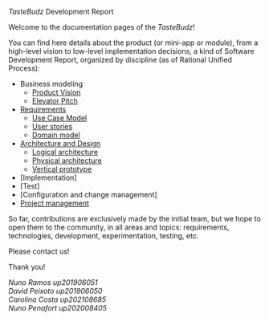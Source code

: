 
_TasteBudz_ Development Report

Welcome to the documentation pages of the _TasteBudz_!

You can find here details about the product (or mini-app or module), from a high-level vision to low-level implementation decisions, a kind of Software Development Report, organized by discipline (as of Rational Unified Process): 

* Business modeling 
  * [Product Vision](https://github.com/FEUP-LEIC-ES-2022-23/2LEIC0105/blob/main/docs/ProductVision.md)
  * [Elevator Pitch](https://github.com/FEUP-LEIC-ES-2022-23/2LEIC0105/blob/main/docs/ElevatorPitch.md)
* [Requirements](https://github.com/FEUP-LEIC-ES-2022-23/2LEIC0105/blob/main/docs/Requirements.md)
  * [Use Case Model](https://github.com/FEUP-LEIC-ES-2022-23/2LEIC0105/blob/main/docs/Requirements.md#Use-case-model)
  * [User stories](https://github.com/FEUP-LEIC-ES-2022-23/2LEIC0105/blob/main/docs/Requirements.md#User-stories)
  * [Domain model](https://github.com/FEUP-LEIC-ES-2022-23/2LEIC0105/blob/main/docs/Requirements.md)
* [Architecture and Design](https://github.com/FEUP-LEIC-ES-2022-23/2LEIC0105/blob/main/docs/ArchitectureAndDesign.md)
  * [Logical architecture](https://github.com/FEUP-LEIC-ES-2022-23/2LEIC0105/blob/main/docs/ArchitectureAndDesign.md#Logical-Architecture)
  * [Physical architecture](https://github.com/FEUP-LEIC-ES-2022-23/2LEIC0105/blob/main/docs/ArchitectureAndDesign.md#Physical-Architecture)
  * [Vertical prototype](https://github.com/FEUP-LEIC-ES-2022-23/2LEIC0105/blob/main/docs/ArchitectureAndDesign.md#Vertical-Prototype)
* [Implementation]
* [Test]
* [Configuration and change management]
* [Project management](https://github.com/FEUP-LEIC-ES-2022-23/templates/blob/main/docs/ProjectManagement.md)

So far, contributions are exclusively made by the initial team, but we hope to open them to the community, in all areas and topics: requirements, technologies, development, experimentation, testing, etc.

Please contact us! 

Thank you!

*Nuno Ramos up201906051  
David Peixoto up201906050  
Carolina Costa up202108685  
Nuno Penafort up202008405*
